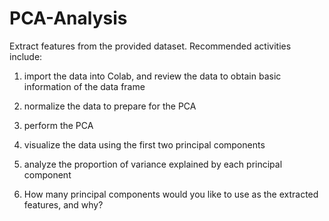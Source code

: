 # PCA-Analysis
Extract features from the provided dataset. Recommended activities include:

1. import the data into Colab, and review the data to obtain basic information of the data frame

3. normalize the data to prepare for the PCA

4. perform the PCA

5. visualize the data using the first two principal components

6. analyze the proportion of variance explained by each principal component

7. How many principal components would you like to use as the extracted features, and why?
